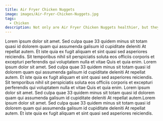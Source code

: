 ```yaml
---
title: Air Fryer Chicken Nuggets
image: images/Air-Fryer-Chicken-Nuggets.jpg
tags:
  - Chicken
description: Not only are Air Fryer Chicken Nuggets healthier, but they cook better than any other method, with perfect crispy coating and tender, juicy chicken inside.
---
```


Lorem ipsum dolor sit amet. Sed culpa quae 33 quidem minus sit totam quasi id dolorem quam qui assumenda galisum id cupiditate deleniti At repellat autem. Et iste quia ex fugit aliquam et sint quasi sed asperiores reiciendis. Sit temporibus nihil sit perspiciatis soluta eos officiis corporis et excepturi perferendis qui voluptatem nulla et vitae Quis et quia enim. Lorem ipsum dolor sit amet. Sed culpa quae 33 quidem minus sit totam quasi id dolorem quam qui assumenda galisum id cupiditate deleniti At repellat autem. Et iste quia ex fugit aliquam et sint quasi sed asperiores reiciendis. Sit temporibus nihil sit perspiciatis soluta eos officiis corporis et excepturi perferendis qui voluptatem nulla et vitae Quis et quia enim. Lorem ipsum dolor sit amet. Sed culpa quae 33 quidem minus sit totam quasi id dolorem quam qui assumenda galisum id cupiditate deleniti At repellat autem.Lorem ipsum dolor sit amet. Sed culpa quae 33 quidem minus sit totam quasi id dolorem quam qui assumenda galisum id cupiditate deleniti At repellat autem. Et iste quia ex fugit aliquam et sint quasi sed asperiores reiciendis.
